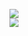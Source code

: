 [![](https://img.shields.io/badge/Made%20With-Github%20Spray-lightgrey.svg?style=for-the-badge&logo=github)](https://github.com/Annihil/github-spray#13965)  
[![](https://i.imgur.com/2DrTn0Z.gif)](https://github.com/Annihil/github-spray)